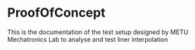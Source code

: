 ProofOfConcept
==============

This is the documentation of the test setup designed by METU Mechatronics Lab to analyse and test liner interpolation

